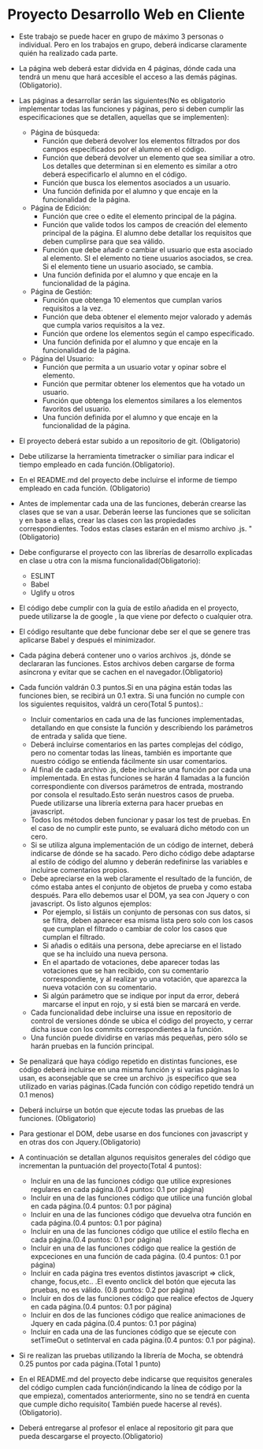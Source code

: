 # Proyecto Desarrollo Web en Cliente

* Este trabajo se puede hacer en grupo de máximo 3 personas o individual. Pero en los trabajos en grupo, deberá indicarse claramente quién ha realizado cada parte.

* La página web deberá estar didvida en 4 páginas, dónde cada una tendrá un menu que hará accesible el acceso a las demás páginas. (Obligatorio).

* Las páginas a desarrollar serán las siguientes(No es obligatorio implementar todas las funciones y páginas, pero si deben cumplir las especificaciones que se detallen, aquellas que se implementen):

  * Página de búsqueda:
    * Función que  deberá devolver los elementos filtrados por dos campos especificados por el alumno en el código.
    * Función que deberá devolver un elemento que sea similiar a otro. Los detalles que determinan si en elemento es similar a otro deberá especificarlo el alumno en el código.
    * Función que busca los elementos asociados a un usuario.
    * Una función definida por el alumno y que encaje en la funcionalidad de la página.
  * Página de Edición:
    * Función que cree o edite el elemento principal de la página.
    * Función que valide todos los campos de creación del elemento principal de la página. El alumno debe detallar los requisitos que deben cumplirse para que sea válido.
    * Función que debe añadir o cambiar el usuario que esta asociado al elemento. SI el elemento no tiene usuarios asociados, se crea. Si el elemento tiene un usuario asociado, se cambia.
    * Una función definida por el alumno y que encaje en la funcionalidad de la página.
  * Página de Gestión:
    * Función que obtenga 10 elementos que cumplan varios requisitos a la vez.
    * Función que deba obtener el elemento mejor valorado y además que cumpla varios requisitos a la vez. 
    * Función que ordene los elementos según el campo especificado.
    * Una función definida por el alumno y que encaje en la funcionalidad de la página.
  * Página del Usuario:
    * Función que permita a un usuario votar y opinar sobre el elemento.
    * Función que permitar obtener los elementos que ha votado un usuario.
    * Función que obtenga los elementos similares a los elementos favoritos del usuario.
    * Una función definida por el alumno y que encaje en la funcionalidad de la página.

* El proyecto deberá estar subido a un repositorio de git. (Obligatorio)

* Debe utilizarse la herramienta timetracker o similiar para indicar el tiempo empleado en cada función.(Obligatorio).

* En el README.md del proyecto debe incluirse el informe de tiempo empleado en cada función. (Obligatorio)

* Antes de implementar cada una de las funciones, deberán crearse las clases que se van a usar. Deberán leerse las funciones que se solicitan y en base a ellas, crear las clases con las propiedades correspondientes. Todos estas clases estarán en el mismo archivo .js. " (Obligatorio)

* Debe configurarse el proyecto con las librerías de desarrollo explicadas en clase u otra con la misma funcionalidad(Obligatorio):

  - ESLINT
  - Babel
  - Uglify u otros

* El código debe cumplir con la guía de estilo añadida en el proyecto, puede utilizarse la de google , la que viene por defecto o cualquier otra.

* El código resultante que debe funcionar debe ser el que se genere tras aplicarse Babel y después el minimizador.

* Cada página deberá contener uno o varios archivos .js, dónde se declararan las funciones. Estos archivos deben cargarse de forma asíncrona y evitar que se cachen en el navegador.(Obligatorio)

* Cada función valdrán 0.3 puntos.Si en una página están todas las funciones bien, se recibirá un 0.1 extra. Si una función no cumple con los siguientes requisitos, valdrá un cero(Total 5 puntos).:

  * Incluir comentarios en cada una de las funciones implementadas, detallando en que consiste la función y describiendo los parámetros de entrada y salida que tiene.
  * Deberá incluirse comentarios en las partes complejas del código, pero no comentar todas las líneas, también es importante que nuestro código se entienda fácilmente sin usar comentarios. 
  * Al final de cada archivo .js, debe incluirse una función por cada una implementada. En estas funciones se harán 4 llamadas a la función correspondiente con diversos parámetros de entrada, mostrando por consola el resultado.Esto serán nuestros casos de prueba. Puede utilizarse una librería externa para hacer pruebas en javascript.
  * Todos los métodos deben funcionar y pasar los test de pruebas. En el caso de no cumplir este punto, se evaluará dicho método con un cero.
  * Si se utiliza alguna implementación de un código de internet, deberá indicarse de dónde se ha sacado. Pero dicho código debe adaptarse al estilo de código del alumno y deberán redefinirse las variables e incluirse comentarios propios.
  * Debe apreciarse en la web claramente el resultado de la función, de cómo estaba antes el conjunto de objetos de prueba y como estaba después. Para ello debemos usar el DOM, ya sea con Jquery o con javascript. Os listo algunos ejemplos:
    - Por ejemplo, si listáis un conjunto de personas con sus datos, si se filtra, deben aparecer esa misma lista pero solo con los casos que cumplan el filtrado o cambiar de color los casos que cumplan el filtrado.
    - Si añadis o editáis una persona, debe apreciarse en el listado que se ha incluido una nueva persona. 
    - En el apartado de votaciones, debe aparecer todas las votaciones que se han recibido, con su comentario correspondiente, y al realizar yo una votación, que aparezca la nueva votación con su comentario.
    - Si algún parámetro que se indique por input da error, deberá marcarse el input en rojo, y si está bien se marcará en verde. 
  * Cada funcionalidad debe incluirse una issue en repositorio de control de versiones dónde se ubica el código del proyecto, y cerrar dicha issue con los commits correspondientes a la función.
  * Una función puede dividirse en varias más pequeñas, pero sólo se harán pruebas en la función principal.

* Se penalizará que haya código repetido en distintas funciones, ese código deberá incluirse en una misma función y si varias páginas lo usan, es aconsejable que se cree un archivo .js específico que sea utilizado en varias páginas.(Cada función con código repetido tendrá un 0.1 menos)

* Deberá incluirse un botón que ejecute todas las pruebas de las funciones. (Obligatorio)

* Para gestionar el DOM, debe usarse en dos funciones con javascript y en otras dos con Jquery.(Obligatorio)

* A continuación se detallan algunos requisitos generales del código que incrementan la puntuación del proyecto(Total 4 puntos):

  * Incluir en una de las funciones código que utilice expresiones regulares en cada página.(0.4 puntos: 0.1 por página)
  * Incluir en una de las funciones código que utilice una función global en cada página.(0.4 puntos: 0.1 por página)
  * Incluir en una de las funciones código que devuelva otra función en cada página.(0.4 puntos: 0.1 por página)
  * Incluir en una de las funciones código que utilice el estilo flecha en cada página.(0.4 puntos: 0.1 por página)
  * Incluir en una de las funciones código que  realice la gestión de expceciones en una función de cada página. (0.4 puntos: 0.1 por página)
  * Incluir en cada página tres eventos distintos javascript => click, change, focus,etc.. .El evento onclick del botón que ejecuta las pruebas, no es válido. (0.8 puntos: 0.2 por página)
  * Incluir en dos de las funciones código que realice efectos de Jquery en cada página.(0.4 puntos: 0.1 por página)
  * Incluir en dos de las funciones código que realice animaciones de Jquery en cada página.(0.4 puntos: 0.1 por página)
  * Incluir en cada una de las funciones código que se ejecute con setTimeOut o setInterval en cada página.(0.4 puntos: 0.1 por página).

* Si re realizan las pruebas utilizando la librería de Mocha, se obtendrá 0.25 puntos por cada página.(Total 1 punto)

* En el README.md del proyecto debe indicarse que requisitos generales del código cumplen cada función(indicando la línea de código por la que empieza), comentados anteriormente, sino no se tendrá en cuenta que cumple dicho requisito( También puede hacerse al revés).(Obligatorio).

* Deberá entregarse al profesor el enlace al repositorio git para que pueda descargarse el proyecto.(Obligatorio)

  
